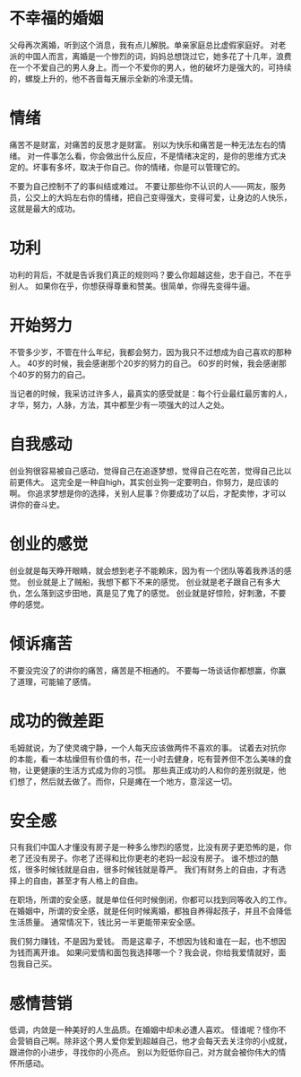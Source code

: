 # 不幸福的婚姻
父母再次离婚，听到这个消息，我有点儿解脱。单亲家庭总比虚假家庭好。
对老派的中国人而言，离婚是一个惨烈的词，妈妈总想饶过它，她多花了十几年，浪费在一个不爱自己的男人身上。而一个不爱你的男人，他的破坏力是强大的，可持续的，螺旋上升的，他不吝啬每天展示全新的冷漠无情。

# 情绪
痛苦不是财富，对痛苦的反思才是财富。
别以为快乐和痛苦是一种无法左右的情绪。
对一件事怎么看，你会做出什么反应，不是情绪决定的，是你的思维方式决定的。坏事有多坏，取决于你自己。你的情绪，你是可以管理它的。

不要为自己控制不了的事纠结或难过。
不要让那些你不认识的人——网友，服务员，公交上的大妈左右你的情绪，把自己变得强大，变得可爱，让身边的人快乐，这就是最大的成功。

# 功利
功利的背后，不就是告诉我们真正的规则吗？要么你超越这些，忠于自己，不在乎别人。
如果你在乎，你想获得尊重和赞美。很简单，你得先变得牛逼。

# 开始努力
不管多少岁，不管在什么年纪，我都会努力，因为我只不过想成为自己喜欢的那种人。
40岁的时候，我会感谢那个20岁的努力的自己。
60岁的时候，我会感谢那个40岁的努力的自己。

当记者的时候，我采访过许多人，最真实的感受就是：每个行业最红最厉害的人，才华，努力，人脉，方法，其中都至少有一项强大的过人之处。

# 自我感动
创业狗很容易被自己感动，觉得自己在追逐梦想，觉得自己在吃苦，觉得自己比以前更伟大。
这完全是一种自high，其实创业狗一定要明白，你努力，是应该的啊。
你追求梦想是你的选择，关别人屁事？你要成功了以后，才配卖惨，才可以讲你的奋斗史。

# 创业的感觉
创业就是每天睁开眼睛，就会想到老子不能赖床，因为有一个团队等着我养活的感觉。
创业就是上了贼船，我想下都下不来的感觉。
创业就是老子跟自己有多大仇，怎么落到这步田地，真是见了鬼了的感觉。
创业就是好惊险，好刺激，不要停的感觉。

# 倾诉痛苦
不要没完没了的讲你的痛苦，痛苦是不相通的。
不要每一场谈话你都想赢，你赢了道理，可能输了感情。

# 成功的微差距
毛姆就说，为了使灵魂宁静，一个人每天应该做两件不喜欢的事。
试着去对抗你的本能，看一本枯燥但有价值的书，花一小时去健身，吃有营养但不怎么美味的食物，让更健康的生活方式成为你的习惯。
那些真正成功的人和你的差别就是，他们想了，然后就去做了。而你，只是瘫在一个地方，意淫这一切。

# 安全感
只有我们中国人才懂没有房子是一种多么惨烈的感觉，比没有房子更恐怖的是，你老了还没有房子。你老了还得和比你更老的老妈一起没有房子。
谁不想过的酷炫，很多时候钱就是自由，很多时候钱就是尊严。
我们有财务上的自由，才有选择上的自由，甚至才有人格上的自由。

在职场，所谓的安全感，就是单位任何时候倒闭，你都可以找到同等收入的工作。在婚姻中，所谓的安全感，就是任何时候离婚，都独自养得起孩子，并且不会降低生活质量。
通常情况下，钱比另一半更能带来安全感。

我们努力赚钱，不是因为爱钱。
而是这辈子，不想因为钱和谁在一起，也不想因为钱而离开谁。
如果问爱情和面包我选择哪一个？我会说，你给我爱情就好，面包我自己买。

# 感情营销
低调，内敛是一种美好的人生品质。在婚姻中却未必遭人喜欢。
怪谁呢？怪你不会营销自己啊。除非这个男人爱你爱到超越自己，他才会每天去关注你的小成就，跟进你的小进步，寻找你的小亮点。
别以为贬低你自己，对方就会被你伟大的情怀所感动。